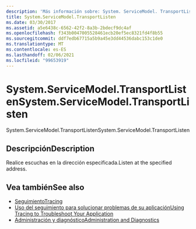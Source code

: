 ```yaml
---
description: 'Más información sobre: System. ServiceModel. TransportListen'
title: System.ServiceModel.TransportListen
ms.date: 03/30/2017
ms.assetid: a5e6438c-6562-42f2-8a3b-2bdecf9dc4af
ms.openlocfilehash: f343b0047005528461ecb20ef5ec8321fd4f8b55
ms.sourcegitcommit: ddf7edb67715a5b9a45e3dd44536dabc153c1de0
ms.translationtype: MT
ms.contentlocale: es-ES
ms.lasthandoff: 02/06/2021
ms.locfileid: "99653919"
---
```

# <a name="systemservicemodeltransportlisten"></a><span data-ttu-id="fa3bd-103">System.ServiceModel.TransportListen</span><span class="sxs-lookup"><span data-stu-id="fa3bd-103">System.ServiceModel.TransportListen</span></span>

<span data-ttu-id="fa3bd-104">System.ServiceModel.TransportListen</span><span class="sxs-lookup"><span data-stu-id="fa3bd-104">System.ServiceModel.TransportListen</span></span>  
  
## <a name="description"></a><span data-ttu-id="fa3bd-105">Descripción</span><span class="sxs-lookup"><span data-stu-id="fa3bd-105">Description</span></span>  

 <span data-ttu-id="fa3bd-106">Realice escuchas en la dirección especificada.</span><span class="sxs-lookup"><span data-stu-id="fa3bd-106">Listen at the specified address.</span></span>  
  
## <a name="see-also"></a><span data-ttu-id="fa3bd-107">Vea también</span><span class="sxs-lookup"><span data-stu-id="fa3bd-107">See also</span></span>

- [<span data-ttu-id="fa3bd-108">Seguimiento</span><span class="sxs-lookup"><span data-stu-id="fa3bd-108">Tracing</span></span>](index.md)
- [<span data-ttu-id="fa3bd-109">Uso del seguimiento para solucionar problemas de su aplicación</span><span class="sxs-lookup"><span data-stu-id="fa3bd-109">Using Tracing to Troubleshoot Your Application</span></span>](using-tracing-to-troubleshoot-your-application.md)
- [<span data-ttu-id="fa3bd-110">Administración y diagnóstico</span><span class="sxs-lookup"><span data-stu-id="fa3bd-110">Administration and Diagnostics</span></span>](../index.md)

